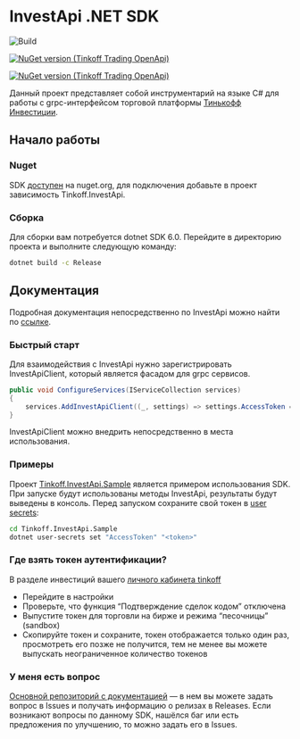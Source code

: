 # InvestApi .NET SDK

![Build](https://github.com/TinkoffCreditSystems/invest-api-csharp-sdk/workflows/Build/badge.svg)

[![NuGet version (Tinkoff Trading OpenApi)](https://img.shields.io/nuget/v/Tinkoff.InvestApi.svg)](https://www.nuget.org/packages/Tinkoff.InvestApi/)

[![NuGet version (Tinkoff Trading OpenApi)](https://img.shields.io/nuget/dt/Tinkoff.InvestApi.svg)](https://www.nuget.org/packages/Tinkoff.InvestApi/)

Данный проект представляет собой инструментарий на языке C# для работы с grpc-интерфейсом торговой
платформы [Тинькофф Инвестиции](https://www.tinkoff.ru/invest/).

## Начало работы

### Nuget

SDK [доступен](https://www.nuget.org/packages/Tinkoff.InvestApi/) на nuget.org, для подключения добавьте в проект
зависимость Tinkoff.InvestApi.

### Сборка

Для сборки вам потребуется dotnet SDK 6.0. Перейдите в директорию проекта и выполните следующую команду:

```bash
dotnet build -c Release
```

## Документация

Подробная документация непосредственно по InvestApi можно найти по [ссылке](https://tinkoff.github.io/InvestApi/).

### Быстрый старт

Для взаимодействия с InvestApi нужно зарегистрировать InvestApiClient, который является фасадом для grpc сервисов.

```csharp
public void ConfigureServices(IServiceCollection services)
{
    services.AddInvestApiClient((_, settings) => settings.AccessToken = "<token>");
}
```

InvestApiClient можно внедрить непосредственно в места использования.

### Примеры

Проект [Tinkoff.InvestApi.Sample](Tinkoff.InvestApi.Sample) является примером использования SDK. При запуске будут
использованы методы InvestApi, результаты будут выведены в консоль. Перед запуском сохраните свой токен
в [user secrets](https://docs.microsoft.com/ru-ru/aspnet/core/security/app-secrets):

```bash
cd Tinkoff.InvestApi.Sample
dotnet user-secrets set "AccessToken" "<token>"
```

### Где взять токен аутентификации?

В разделе инвестиций вашего [личного кабинета tinkoff](https://www.tinkoff.ru/invest/)

* Перейдите в настройки
* Проверьте, что функция “Подтверждение сделок кодом” отключена
* Выпустите токен для торговли на бирже и режима “песочницы” (sandbox)
* Скопируйте токен и сохраните, токен отображается только один раз, просмотреть его позже не получится, тем не менее вы
  можете выпускать неограниченное количество токенов

### У меня есть вопрос

[Основной репозиторий с документацией](https://github.com/TinkoffCreditSystems/invest-openapi/) — в нем вы можете задать
вопрос в Issues и получать информацию о релизах в Releases. Если возникают вопросы по данному SDK, нашёлся баг или есть
предложения по улучшению, то можно задать его в Issues.
